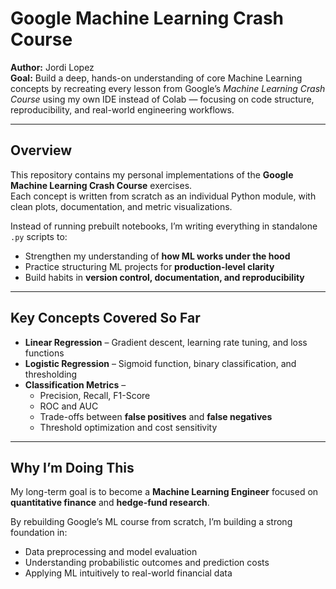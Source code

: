 # Google Machine Learning Crash Course

**Author:** Jordi Lopez  
**Goal:** Build a deep, hands-on understanding of core Machine Learning concepts by recreating every lesson from Google’s *Machine Learning Crash Course* using my own IDE instead of Colab — focusing on code structure, reproducibility, and real-world engineering workflows.

---

## Overview

This repository contains my personal implementations of the **Google Machine Learning Crash Course** exercises.  
Each concept is written from scratch as an individual Python module, with clean plots, documentation, and metric visualizations.

Instead of running prebuilt notebooks, I’m writing everything in standalone `.py` scripts to:
- Strengthen my understanding of **how ML works under the hood**  
- Practice structuring ML projects for **production-level clarity**  
- Build habits in **version control, documentation, and reproducibility**

---

## Key Concepts Covered So Far

- **Linear Regression** – Gradient descent, learning rate tuning, and loss functions  
- **Logistic Regression** – Sigmoid function, binary classification, and thresholding  
- **Classification Metrics** –  
  - Precision, Recall, F1-Score  
  - ROC and AUC  
  - Trade-offs between **false positives** and **false negatives**  
  - Threshold optimization and cost sensitivity  

---
## Why I’m Doing This

My long-term goal is to become a **Machine Learning Engineer** focused on **quantitative finance** and **hedge-fund research**.  

By rebuilding Google’s ML course from scratch, I’m building a strong foundation in:
- Data preprocessing and model evaluation  
- Understanding probabilistic outcomes and prediction costs  
- Applying ML intuitively to real-world financial data 

